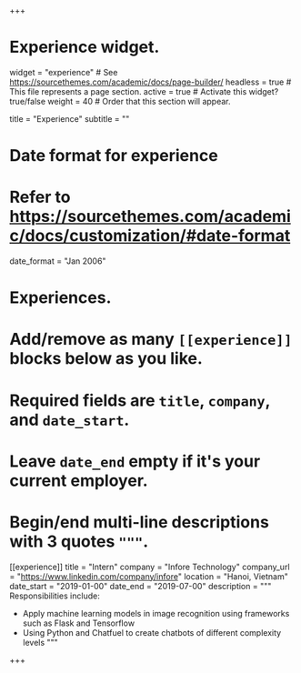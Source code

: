 +++
# Experience widget.
widget = "experience"  # See https://sourcethemes.com/academic/docs/page-builder/
headless = true  # This file represents a page section.
active = true  # Activate this widget? true/false
weight = 40  # Order that this section will appear.

title = "Experience"
subtitle = ""

# Date format for experience
#   Refer to https://sourcethemes.com/academic/docs/customization/#date-format
date_format = "Jan 2006"

# Experiences.
#   Add/remove as many `[[experience]]` blocks below as you like.
#   Required fields are `title`, `company`, and `date_start`.
#   Leave `date_end` empty if it's your current employer.
#   Begin/end multi-line descriptions with 3 quotes `"""`.
[[experience]]
  title = "Intern"
  company = "Infore Technology"
  company_url = "https://www.linkedin.com/company/infore"
  location = "Hanoi, Vietnam"
  date_start = "2019-01-00"
  date_end = "2019-07-00"
  description = """
  Responsibilities include:
  
  * Apply machine learning models in image recognition using frameworks such as Flask and Tensorflow
  * Using Python and Chatfuel to create chatbots of different complexity levels """

+++
